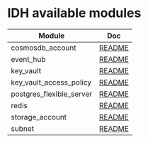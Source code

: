 # IDH available modules
|Module| Doc | 
|------|---------|
|cosmosdb_account|[README](cosmosdb_account/README.md)|
|event_hub|[README](event_hub/README.md)|
|key_vault|[README](key_vault/README.md)|
|key_vault_access_policy|[README](key_vault_access_policy/README.md)|
|postgres_flexible_server|[README](postgres_flexible_server/README.md)|
|redis|[README](redis/README.md)|
|storage_account|[README](storage_account/README.md)|
|subnet|[README](subnet/README.md)|
